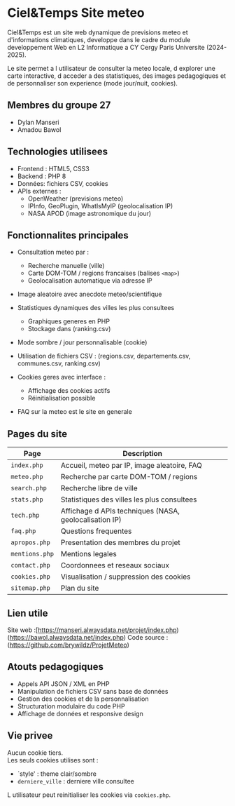 # Ciel&Temps Site meteo 

 Ciel&Temps est un site web dynamique de previsions meteo et d'informations climatiques, developpe dans le cadre du module developpement Web en L2 Informatique a CY Cergy Paris Universite (2024-2025).

Le site permet a l utilisateur de consulter la meteo locale, d explorer une carte interactive, d acceder a des statistiques, des images pedagogiques et de personnaliser son experience (mode jour/nuit, cookies).


## Membres du groupe 27

- Dylan Manseri
- Amadou Bawol
  
## Technologies utilisees

-   Frontend : HTML5, CSS3 
-   Backend : PHP 8
-   Données: fichiers CSV, cookies
-   APIs externes :
    - OpenWeather (previsions meteo)
    - IPInfo, GeoPlugin, WhatIsMyIP (geolocalisation IP)
    - NASA APOD (image astronomique du jour)



## Fonctionnalites principales

- Consultation meteo par :
    - Recherche manuelle (ville)
    - Carte DOM-TOM / regions francaises (balises `<map>`)
    - Geolocalisation automatique via adresse IP

- Image aleatoire avec anecdote meteo/scientifique

- Statistiques dynamiques des villes les plus consultees
    - Graphiques generes en PHP
    - Stockage dans (ranking.csv)

- Mode sombre / jour personnalisable (cookie)

- Utilisation de fichiers CSV : (regions.csv, departements.csv, communes.csv, ranking.csv)

- Cookies geres avec interface :
    - Affichage des cookies actifs
    - Réinitialisation possible

- FAQ sur la meteo est le site en generale



## Pages du site

| Page            | Description                                                      
|-----------------|------------------------------------------------------------------
| `index.php`     | Accueil, meteo par IP, image aleatoire, FAQ                     
| `meteo.php`     | Recherche par carte DOM-TOM / regions                           
| `search.php`    | Recherche libre de ville                                        
| `stats.php`     | Statistiques des villes les plus consultees                     
| `tech.php`      | Affichage d APIs techniques (NASA, geolocalisation IP)          
| `faq.php`       | Questions frequentes                                            
| `apropos.php`   | Presentation des membres du projet                              
| `mentions.php`  | Mentions legales                                                
| `contact.php`   | Coordonnees et reseaux sociaux                                  
| `cookies.php`   | Visualisation / suppression des cookies                         
| `sitemap.php`   | Plan du site                                                                                             



## Lien utile

Site web :[https://manseri.alwaysdata.net/projet/index.php) (https://bawol.alwaysdata.net/index.php)
Code source : (https://github.com/brywildz/ProjetMeteo)



## Atouts pedagogiques

- Appels API JSON / XML en PHP
- Manipulation de fichiers CSV sans base de données
- Gestion des cookies et de la personnalisation
- Structuration modulaire du code PHP
- Affichage de données et responsive design



## Vie privee

Aucun cookie tiers.  
Les seuls cookies utilises sont :
- `style' : theme clair/sombre
- `derniere_ville` : derniere ville consultee

L utilisateur peut reinitialiser les cookies via `cookies.php`.
